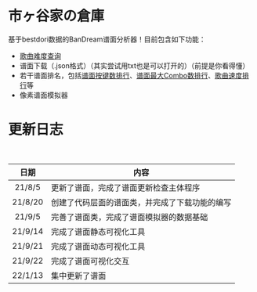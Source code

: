 # 市ヶ谷家の倉庫
基于bestdori数据的BanDream谱面分析器！目前包含如下功能：
- [歌曲难度查询](歌曲信息（查询用）\歌曲难度表.md)
- 谱面下载（.json格式）（其实尝试用txt也是可以打开的）（前提是你看得懂）
- 若干谱面排名，包括[谱面按键数排行](歌曲信息（查询用）\按键数排行.md)、[谱面最大Combo数排行](歌曲信息（查询用）\连击排行.md)、[歌曲速度排行](歌曲信息（查询用）\速度排行.md)等
- 像素谱面模拟器



# 更新日志
<br>
<center>

|日期|内容|
|:--:|----|
|21/8/5|更新了谱面，完成了谱面更新检查主体程序|
|21/8/20|创建了代码层面的谱面类，并完成了下载功能的编写|
|21/9/5|完善了谱面类，完成了谱面模拟器的数据基础|
|21/9/14|完成了谱面静态可视化工具|
|21/9/21|完成了谱面动态可视化工具|
|21/9/22|完成了谱面可视化交互|
|22/1/13|集中更新了谱面|